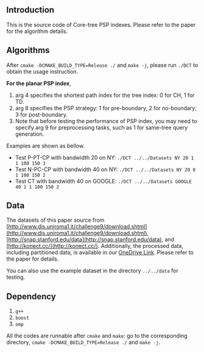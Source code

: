 ## Introduction
This is the source code of Core-tree PSP indexes. Please refer to the paper for the algorithm details.

## Algorithms
After `cmake -DCMAKE_BUILD_TYPE=Release ./` and `make -j`, please run `./DCT` to obtain the usage instruction.

**For the planar PSP index**,

1. arg 4 specifies the shortest path index for the tree index: 0 for CH, 1 for TD.
1. arg 8 specifies the PSP strategy: 1 for pre-boundary, 2 for no-boundary; 3 for post-boundary.
2. Note that before testing the performance of PSP index, you may need to specify arg 9 for preprocessing tasks, such as 1 for same-tree query generation.


Examples are shown as bellow.

* Test P-PT-CP with bandwidth 20 on NY:
`./DCT ../../Datasets NY 20 1 1 100 150 3`
* Test N-PC-CP with bandwidth 40 on NY:
`./DCT ../../Datasets NY 20 0 1 100 150 2`
* Test CT with bandwidth 40 on GOOGLE:
`./DCT ../../Datasets GOOGLE 40 1 1 100 150 2`



## Data
The datasets of this paper source from [http://www.dis.uniroma1.it/challenge9/download.shtml](http://www.dis.uniroma1.it/challenge9/download.shtml), [http://snap.stanford.edu/data](http://snap.stanford.edu/data), and [http://konect.cc/](http://konect.cc/). 
Additionally, the processed data, including partitioned data, is available in our [OneDrive Link](https://hkustgz-my.sharepoint.com/:f:/g/personal/xzhouby_connect_hkust-gz_edu_cn/EkEOQqUbSMZKioVFPdUvJisBSvhvzn0dR-ubJtpt7pmX5A?e=UWolbO). Please refer to the paper for details.

You can also use the example dataset in the directory `../../data` for testing.


## Dependency

1. `g++` 
2. `boost`
3. `omp`

All the codes are runnable after `cmake` and `make`: go to the corresponding directory, `cmake -DCMAKE_BUILD_TYPE=Release ./` and `make -j`.
